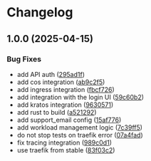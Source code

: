 # Changelog

## 1.0.0 (2025-04-15)


### Bug Fixes

* add API auth ([295ad1f](https://github.com/canonical/user-verification-service-operator/commit/295ad1fcb342b6d4fe4e5964115d01b2985ad9e0))
* add cos integration ([ab9c2f5](https://github.com/canonical/user-verification-service-operator/commit/ab9c2f5e529f0dc37a7f58752376fc1c384a65dd))
* add ingress integration ([fbcf726](https://github.com/canonical/user-verification-service-operator/commit/fbcf726ecd8cbf97b5a751d875cfb65779140c0a))
* add integration with the login UI ([59c60b2](https://github.com/canonical/user-verification-service-operator/commit/59c60b241d77ac3197366647563496ff913e53ad))
* add kratos integration ([9630571](https://github.com/canonical/user-verification-service-operator/commit/9630571432736d71be670f506c4374077b8fdff6))
* add rust to build ([a521292](https://github.com/canonical/user-verification-service-operator/commit/a52129298709889c63587a394e3708d70bdc8db5))
* add support_email config ([15af776](https://github.com/canonical/user-verification-service-operator/commit/15af77623124ecf405a3815050f549835ef20417))
* add workload management logic ([7c39ff5](https://github.com/canonical/user-verification-service-operator/commit/7c39ff5028083156889e6f18f421ba78478e2f3f))
* do not stop tests on traefik error ([07a4fad](https://github.com/canonical/user-verification-service-operator/commit/07a4fad5129442bcda66a06f77da99cd16be5038))
* fix tracing integration ([989c0d1](https://github.com/canonical/user-verification-service-operator/commit/989c0d1d43195f92536d29f5a40a97f3cf00e35e))
* use traefik from stable ([83f03c2](https://github.com/canonical/user-verification-service-operator/commit/83f03c2ebf9e8a08e35426cb6dc4984a8499465e))
